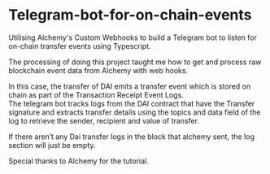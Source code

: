 # Telegram-bot-for-on-chain-events

Utilising Alchemy's Custom Webhooks to build a Telegram bot to listen for on-chain transfer events using Typescript.

The processing of doing this project taught me how to get and process raw blockchain event data from Alchemy with web hooks. 

In this case, the transfer of DAI emits a transfer event which is stored on chain as part of the Transaction Receipt Event Logs.  
The telegram bot tracks logs from the DAI contract that have the Transfer signature and extracts transfer details using the topics and data field of the log to retrieve the sender, recipient and value of transfer. 

If there aren’t any Dai transfer logs in the block that alchemy sent, the log section will just be empty. 

Special thanks to Alchemy for the tutorial. 
